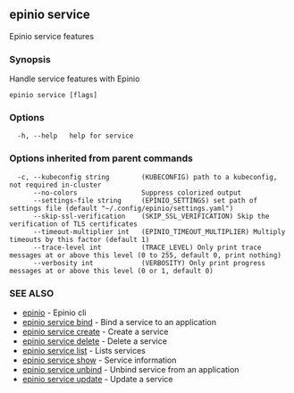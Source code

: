 ## epinio service

Epinio service features

### Synopsis

Handle service features with Epinio

```
epinio service [flags]
```

### Options

```
  -h, --help   help for service
```

### Options inherited from parent commands

```
  -c, --kubeconfig string        (KUBECONFIG) path to a kubeconfig, not required in-cluster
      --no-colors                Suppress colorized output
      --settings-file string     (EPINIO_SETTINGS) set path of settings file (default "~/.config/epinio/settings.yaml")
      --skip-ssl-verification    (SKIP_SSL_VERIFICATION) Skip the verification of TLS certificates
      --timeout-multiplier int   (EPINIO_TIMEOUT_MULTIPLIER) Multiply timeouts by this factor (default 1)
      --trace-level int          (TRACE_LEVEL) Only print trace messages at or above this level (0 to 255, default 0, print nothing)
      --verbosity int            (VERBOSITY) Only print progress messages at or above this level (0 or 1, default 0)
```

### SEE ALSO

* [epinio](epinio.md)	 - Epinio cli
* [epinio service bind](epinio_service_bind.md)	 - Bind a service to an application
* [epinio service create](epinio_service_create.md)	 - Create a service
* [epinio service delete](epinio_service_delete.md)	 - Delete a service
* [epinio service list](epinio_service_list.md)	 - Lists services
* [epinio service show](epinio_service_show.md)	 - Service information
* [epinio service unbind](epinio_service_unbind.md)	 - Unbind service from an application
* [epinio service update](epinio_service_update.md)	 - Update a service


